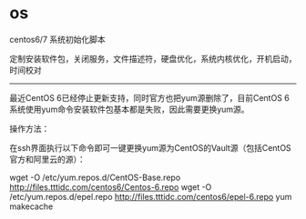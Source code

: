 # os
centos6/7 系统初始化脚本

定制安装软件包，关闭服务，文件描述符，硬盘优化，系统内核优化，开机启动，时间校对

-------------------------------------------
最近CentOS 6已经停止更新支持，同时官方也把yum源删除了，目前CentOS 6系统使用yum命令安装软件包基本都是失败，因此需要更换yum源。

操作方法：

在ssh界面执行以下命令即可一键更换yum源为CentOS的Vault源（包括CentOS官方和阿里云的源）：

wget -O /etc/yum.repos.d/CentOS-Base.repo http://files.tttidc.com/centos6/Centos-6.repo
wget -O /etc/yum.repos.d/epel.repo http://files.tttidc.com/centos6/epel-6.repo
yum makecache
